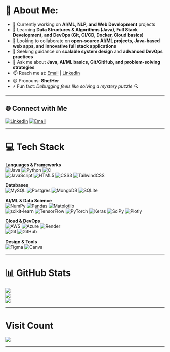 # 💫 About Me:
- 🔭 Currently working on **AI/ML, NLP, and Web Development** projects  
- 🌱 Learning **Data Structures & Algorithms (Java), Full Stack Development, and DevOps (Git, CI/CD, Docker, Cloud basics)**  
- 👯 Looking to collaborate on **open-source AI/ML projects, Java-based web apps, and innovative full stack applications**  
- 🤔 Seeking guidance on **scalable system design** and **advanced DevOps practices**  
- 💬 Ask me about **Java, AI/ML basics, Git/GitHub, and problem-solving strategies**  
- 📫 Reach me at: [Email](mailto:pullabatla.pravalika@gmail.com) | [LinkedIn](https://www.linkedin.com/in/pravalika-pullabatla-831359249)  
- 😄 Pronouns: **She/Her**  
- ⚡ Fun fact: *Debugging feels like solving a mystery puzzle 🔍*  

---

## 🌐 Connect with Me
[![LinkedIn](https://img.shields.io/badge/LinkedIn-%230077B5.svg?logo=linkedin&logoColor=white)](https://linkedin.com/in/pravalika-pullabatla-831359249) 
[![Email](https://img.shields.io/badge/Email-D14836?logo=gmail&logoColor=white)](mailto:pullabatla.pravalika@gmail.com)  

---

# 💻 Tech Stack
**Languages & Frameworks**  
![Java](https://img.shields.io/badge/java-%23ED8B00.svg?style=for-the-badge&logo=openjdk&logoColor=white) 
![Python](https://img.shields.io/badge/python-3670A0.svg?style=for-the-badge&logo=python&logoColor=ffdd54) 
![C](https://img.shields.io/badge/c-%2300599C.svg?style=for-the-badge&logo=c&logoColor=white)  
![JavaScript](https://img.shields.io/badge/javascript-%23323330.svg?style=for-the-badge&logo=javascript&logoColor=%23F7DF1E) 
![HTML5](https://img.shields.io/badge/html5-%23E34F26.svg?style=for-the-badge&logo=html5&logoColor=white) 
![CSS3](https://img.shields.io/badge/css3-%231572B6.svg?style=for-the-badge&logo=css3&logoColor=white) 
![TailwindCSS](https://img.shields.io/badge/tailwindcss-%2338B2AC.svg?style=for-the-badge&logo=tailwind-css&logoColor=white)  

**Databases**  
![MySQL](https://img.shields.io/badge/mysql-4479A1.svg?style=for-the-badge&logo=mysql&logoColor=white) 
![Postgres](https://img.shields.io/badge/postgres-%23316192.svg?style=for-the-badge&logo=postgresql&logoColor=white) 
![MongoDB](https://img.shields.io/badge/MongoDB-%234ea94b.svg?style=for-the-badge&logo=mongodb&logoColor=white) 
![SQLite](https://img.shields.io/badge/sqlite-%2307405e.svg?style=for-the-badge&logo=sqlite&logoColor=white)  

**AI/ML & Data Science**  
![NumPy](https://img.shields.io/badge/numpy-%23013243.svg?style=for-the-badge&logo=numpy&logoColor=white) 
![Pandas](https://img.shields.io/badge/pandas-%23150458.svg?style=for-the-badge&logo=pandas&logoColor=white) 
![Matplotlib](https://img.shields.io/badge/Matplotlib-%23ffffff.svg?style=for-the-badge&logo=Matplotlib&logoColor=black)  
![scikit-learn](https://img.shields.io/badge/scikit--learn-%23F7931E.svg?style=for-the-badge&logo=scikit-learn&logoColor=white) 
![TensorFlow](https://img.shields.io/badge/TensorFlow-%23FF6F00.svg?style=for-the-badge&logo=TensorFlow&logoColor=white) 
![PyTorch](https://img.shields.io/badge/PyTorch-%23EE4C2C.svg?style=for-the-badge&logo=PyTorch&logoColor=white) 
![Keras](https://img.shields.io/badge/Keras-%23D00000.svg?style=for-the-badge&logo=Keras&logoColor=white) 
![SciPy](https://img.shields.io/badge/SciPy-%230C55A5.svg?style=for-the-badge&logo=scipy&logoColor=white) 
![Plotly](https://img.shields.io/badge/Plotly-%233F4F75.svg?style=for-the-badge&logo=plotly&logoColor=white)  

**Cloud & DevOps**  
![AWS](https://img.shields.io/badge/AWS-%23FF9900.svg?style=for-the-badge&logo=amazon-aws&logoColor=white) 
![Azure](https://img.shields.io/badge/azure-%230072C6.svg?style=for-the-badge&logo=microsoftazure&logoColor=white) 
![Render](https://img.shields.io/badge/Render-%46E3B7.svg?style=for-the-badge&logo=render&logoColor=white)  
![Git](https://img.shields.io/badge/git-%23F05033.svg?style=for-the-badge&logo=git&logoColor=white) 
![GitHub](https://img.shields.io/badge/github-%23121011.svg?style=for-the-badge&logo=github&logoColor=white)  

**Design & Tools**  
![Figma](https://img.shields.io/badge/figma-%23F24E1E.svg?style=for-the-badge&logo=figma&logoColor=white) 
![Canva](https://img.shields.io/badge/Canva-%2300C4CC.svg?style=for-the-badge&logo=Canva&logoColor=white)  

---

# 📊 GitHub Stats
![](https://github-readme-stats.vercel.app/api?username=Pravalikapullabatla12&theme=dark&hide_border=false&include_all_commits=true&count_private=true)<br/>
![](https://nirzak-streak-stats.vercel.app/?user=Pravalikapullabatla12&theme=dark&hide_border=false)<br/>
![](https://github-readme-stats.vercel.app/api/top-langs/?username=Pravalikapullabatla12&theme=dark&hide_border=false&layout=compact)

---

#  Visit Count
![](https://komarev.com/ghpvc/?username=Pravalikapullabatla12&label=Profile+Views&color=blue&style=flat-square)

---

